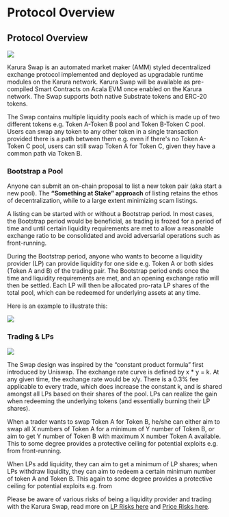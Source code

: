 # Protocol Overview

## Protocol Overview <a id="docs-internal-guid-5d169e2a-7fff-ada4-2faf-de1f173819b1"></a>

![](https://lh6.googleusercontent.com/RX1hZgUwBz_QBOy0fiV4IwDuxDTV2WCbirghLBKgNmfdQeVNRvVuKeQUODSYBzhM0cm8X3rFM7kzWr3xIM7J0EdwMUDOYgacDHwpl-sMJNsFlax5FolbSbaM8pWvEBg-ap5mXp-W)

Karura Swap is an automated market maker \(AMM\) styled decentralized exchange protocol implemented and deployed as upgradable runtime modules on the Karura network. Karura Swap will be available as pre-compiled Smart Contracts on Acala EVM once enabled on the Karura network. The Swap supports both native Substrate tokens and ERC-20 tokens.

The Swap contains multiple liquidity pools each of which is made up of two different tokens e.g. Token A-Token B pool and Token B-Token C pool. Users can swap any token to any other token in a single transaction provided there is a path between them e.g. even if there's no Token A-Token C pool, users can still swap Token A for Token C, given they have a common path via Token B. 

### Bootstrap a Pool

Anyone can submit an on-chain proposal to list a new token pair \(aka start a new pool\). The **“Something at Stake” approach** of listing retains the ethos of decentralization, while to a large extent minimizing scam listings.  

A listing can be started with or without a Bootstrap period. In most cases, the Bootstrap period would be beneficial, as trading is frozed for a period of time and until certain liquidity requirements are met to allow a reasonable exchange ratio to be consolidated and avoid adversarial operations such as front-running.

During the Bootstrap period, anyone who wants to become a liquidity provider \(LP\) can provide liquidity for one side e.g. Token A or both sides \(Token A and B\) of the trading pair. The Bootstrap period ends once the time and liquidity requirements are met, and an opening exchange ratio will then be settled. Each LP will then be allocated pro-rata LP shares of the total pool, which can be redeemed for underlying assets at any time.

Here is an example to illustrate this:

![](https://lh4.googleusercontent.com/z_iATKWWlEndrjeX_98j1RKDwcpc0PrHIG50crwO77X06AEotSM8ZSlA6ejJG30FKxSCLL_pIEUE-yFHTXJDP_aU9VD0sIPXt47uYJYWPpaW0WeR21udiyjeiot0o-TjvEWG9Mqc)

### Trading & LPs

![](https://lh6.googleusercontent.com/FnuyB4WJF5DO6vVBpO2YTaGRy6VPS857SP2p5ffCvOQclTFrHLV8-gwBaJfRStNNl3MLwlxfiSZgPgpj0f2pQdAkCY3EaafAnkvAAwgdLDF5qr7xDbafmm1TjXp46xbieiPnXNMa)

The Swap design was inspired by the “constant product formula” first introduced by Uniswap. The exchange rate curve is defined by x \* y = k. At any given time, the exchange rate would be x/y. There is a 0.3% fee applicable to every trade, which does increase the constant k, and is shared amongst all LPs based on their shares of the pool. LPs can realize the gain when redeeming the underlying tokens \(and essentially burning their LP shares\).

When a trader wants to swap Token A for Token B, he/she can either aim to swap all X numbers of Token A for a minimum of Y number of Token B, or aim to get Y number of Token B with maximum X number Token A available. This to some degree provides a protective ceiling for potential exploits e.g. from front-running. 

When LPs add liquidity, they can aim to get a minimum of LP shares; when LPs withdraw liquidity, they can aim to redeem a certain minimum number of token A and Token B. This again to some degree provides a protective ceiling for potential exploits e.g. from

Please be aware of various risks of being a liquidity provider and trading with the Karura Swap, read more on [LP Risks here](lp-returns-and-risks.md) and [Price Risks here](price-risks.md).

